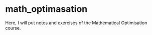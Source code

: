 # math_optimasation

Here, I will put notes and exercises of the Mathematical Optimisation course. 
